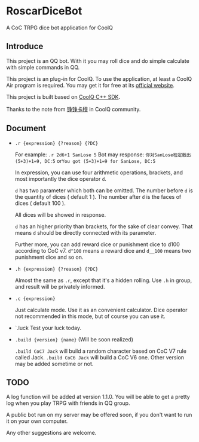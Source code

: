 ﻿# RoscarDiceBot
A CoC TRPG dice bot application for CoolQ

Introduce
--------
This project is an QQ bot.
With it you may roll dice and do simple calculate with simple commands in QQ.

This project is an plug-in for CoolQ.
To use the application, at least a CoolQ Air program is required.
You may get it for free at its [official website](https://cqp.cc).

This project is built based on [CoolQ C++ SDK](https://github.com/CoolQ/cqsdk-vc). 

Thanks to the note from [铮铮卡穆](https://cqp.cc/t/28730) in CoolQ community.


Document
--------
*	`.r {expression} {?reason} {?DC}`
	
	For example:
	`.r 2d6+1 SanLose 5`
	Bot may response:
	`你对SanLose检定骰出(5+3)+1=9, DC:5`
	or`You got (5+3)+1=9 for SanLose, DC:5`
	
	In expression, you can use four arithmetic operations, brackets, and most importantly the dice operator `d`.
	
	`d` has two parameter which both can be omitted. 
	The number before `d` is the quantity of dices ( default 1 ).
	The number after `d` is the faces of dices ( default 100 ).
	
	All dices will be showed in response.
	
	`d` has an higher priority than brackets, for the sake of clear convey.
	That means `d` should be directly connected with its parameter.
	
	Further more, you can add reward dice or punishment dice to d100 according to CoC v7.
	`d^100` means a reward dice and `d__100` means two punishment dice and so on.
	
*	`.h {expression} {?reason} {?DC}`
		
	Almost the same as `.r`, except that it's a hidden rolling.
	Use `.h` in group, and result will be privately informed.
	
*	`.c {expression}`
	
	Just calculate mode.
	Use it as an convenient calculator.
	Dice operator not recommended in this mode, but of course you can use it.
	
*	`.luck
	Test your luck today.
	
*	`.build {version} {name}` (Will be soon realized)
	
	`.build CoC7 Jack` will build a random character based on CoC V7 rule called Jack.
	`.build CoC6 Jack` will build a CoC V6 one.
	Other version may be added sometime or not.

TODO
--------
A log function will be added at version 1.1.0.
You will be able to get a pretty log when you play TRPG with friends in QQ group.

A public bot run on my server may be offered soon, 
if you don't want to run it on your own computer.

Any other suggestions are welcome.